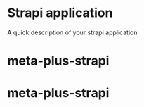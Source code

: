 # Strapi application

A quick description of your strapi application
# meta-plus-strapi
# meta-plus-strapi
